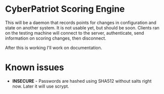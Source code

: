 # CyberPatriot Scoring Engine
This will be a daemon that records points for changes in configuration and
state on another system. It is not usable yet, but should be soon. Clients ran
on the testing machine will connect to the server, authenticate, send
information on scoring changes, then disconnect.

After this is working I'll work on documentation.

# Known issues
* **INSECURE** - Passwords are hashed using SHA512 without salts right now.
Later it will use scrypt.

